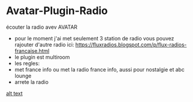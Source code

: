 # Avatar-Plugin-Radio
 écouter la radio avev AVATAR
- pour le moment j'ai met seulement 3 station de radio vous pouvez rajouter d'autre radio ici: https://fluxradios.blogspot.com/p/flux-radios-francaise.html
- le plugin est multiroom
- les regles:
- met france info ou met la radio france info, aussi pour nostalgie et abc lounge
- arrete la radio

[alt text](http://url/to/img.png)
